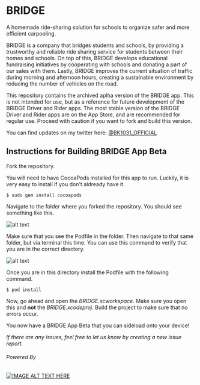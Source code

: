 # BRIDGE
A homemade ride-sharing solution for schools to organize safer and more efficient carpooling.

BRIDGE is a company that bridges students and schools, by providing a trustworthy and reliable ride sharing service for students between their homes and schools. On top of this, BRIDGE develops educational fundraising initiatives by cooperating with schools and donating a part of our sales with them. Lastly, BRIDGE improves the current situation of traffic during morning and afternoon hours, creating a sustainable environment by reducing the number of vehicles on the road.

This repository contains the archived aplha version of the BRIDGE app. This is not intended for use, but as a reference for future development of the BRIDGE Driver and Rider apps. The most stable version of the BRIDGE Driver and Rider apps are on the App Store, and are recommended for regular use. Proceed with caution if you want to fork and build this version.

You can find updates on my twitter here: [@BK1031_OFFICIAL](https://twitter.com/BK1031_OFFICIAL)

## Instructions for Building BRIDGE App Beta

Fork the repository.

You will need to have CocoaPods installed for this app to run. Luckily, it is very easy to install if you don't aldready have it.

`$ sudo gem install cocoapods`

Navigate to the folder where you forked the repository. You should see something like this.

![alt text](https://github.com/bharat1031/BRIDGE-app/blob/master/Screen%20Shot%202018-03-05%20at%2011.56.52%20AM.png "BRIDGE Project in Finder")

Make sure that you see the Podfile in the folder. Then navigate to that same folder, but via terminal this time. You can use this command to verify that you are in the correct directory.

![alt text](https://github.com/bharat1031/BRIDGE-app/blob/master/Screen%20Shot%202018-03-05%20at%2012.04.55%20PM.png "BRIDGE Project in Terminal")

Once you are in this directory install the Podfile with the following command.

`$ pod install`

Now, go ahead and open the *BRIDGE.xcworkspace*. Make sure you open this and **not** the *BRIDGE.xcodeproj*. Build the project to make sure that no errors occur.

You now have a BRIDGE App Beta that you can sideload onto your device!

*If there are any issues, feel free to let us know by creating a new issue report.*

###### *Powered By*
[![IMAGE ALT TEXT HERE](https://github.com/bharat1031/BRIDGE-app/blob/master/Firebase.png)](https://firebase.google.com/)
